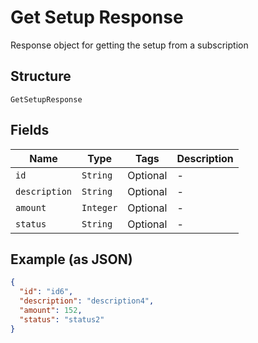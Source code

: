 
# Get Setup Response

Response object for getting the setup from a subscription

## Structure

`GetSetupResponse`

## Fields

| Name | Type | Tags | Description |
|  --- | --- | --- | --- |
| `id` | `String` | Optional | - |
| `description` | `String` | Optional | - |
| `amount` | `Integer` | Optional | - |
| `status` | `String` | Optional | - |

## Example (as JSON)

```json
{
  "id": "id6",
  "description": "description4",
  "amount": 152,
  "status": "status2"
}
```

